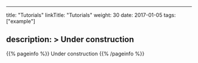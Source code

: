 
---
title: "Tutorials"
linkTitle: "Tutorials"
weight: 30
date: 2017-01-05
tags: ["example"]
<!-- icon: fas fa-tools -->
description: >
  Under construction
---

{{% pageinfo %}}
Under construction
{{% /pageinfo %}}


